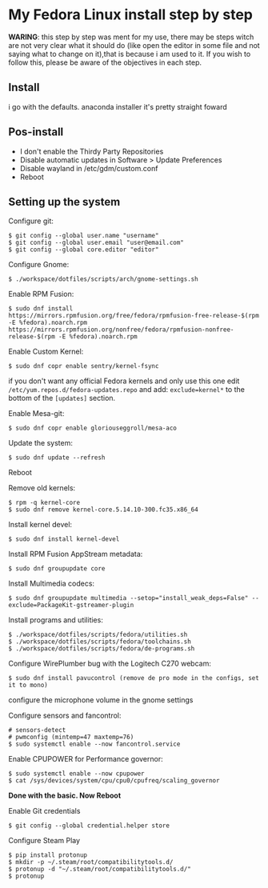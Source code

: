 # My Fedora Linux install step by step

**WARING**: this step by step was ment for my use, there may be steps witch are not very clear what it should do (like open the editor in some file and not saying what to change on it),that is because i am used to it. If you wish to follow this, please be aware of the objectives in each step.

## Install

i go with the defaults. anaconda installer it's pretty straight foward

## Pos-install

- I don't enable the Thirdy Party Repositories
- Disable automatic updates in Software > Update Preferences
- Disable wayland in /etc/gdm/custom.conf
- Reboot

## Setting up the system

Configure git:

	$ git config --global user.name "username"
	$ git config --global user.email "user@email.com"
	$ git config --global core.editor "editor"

Configure Gnome:

	$ ./workspace/dotfiles/scripts/arch/gnome-settings.sh

Enable RPM Fusion:

	$ sudo dnf install https://mirrors.rpmfusion.org/free/fedora/rpmfusion-free-release-$(rpm -E %fedora).noarch.rpm https://mirrors.rpmfusion.org/nonfree/fedora/rpmfusion-nonfree-release-$(rpm -E %fedora).noarch.rpm

Enable Custom Kernel:

	$ sudo dnf copr enable sentry/kernel-fsync

if you don't want any official Fedora kernels and only use this one edit `/etc/yum.repos.d/fedora-updates.repo` and add: `exclude=kernel*` to the bottom of the `[updates]` section.

Enable Mesa-git:

	$ sudo dnf copr enable gloriouseggroll/mesa-aco

Update the system:

	$ sudo dnf update --refresh

Reboot

Remove old kernels:

	$ rpm -q kernel-core
	$ sudo dnf remove kernel-core.5.14.10-300.fc35.x86_64

Install kernel devel:

	$ sudo dnf install kernel-devel

Install RPM Fusion AppStream metadata:

	$ sudo dnf groupupdate core

Install Multimedia codecs:

	$ sudo dnf groupupdate multimedia --setop="install_weak_deps=False" --exclude=PackageKit-gstreamer-plugin

Install programs and utilities:

	$ ./workspace/dotfiles/scripts/fedora/utilities.sh
	$ ./workspace/dotfiles/scripts/fedora/toolchains.sh
	$ ./workspace/dotfiles/scripts/fedora/de-programs.sh

Configure WirePlumber bug with the Logitech C270 webcam:

	$ sudo dnf install pavucontrol (remove de pro mode in the configs, set it to mono)

configure the microphone volume in the gnome settings

Configure sensors and fancontrol:

	# sensors-detect
	# pwmconfig (mintemp=47 maxtemp=76)
	$ sudo systemctl enable --now fancontrol.service

Enable CPUPOWER for Performance governor:

	$ sudo systemctl enable --now cpupower
	$ cat /sys/devices/system/cpu/cpu0/cpufreq/scaling_governor

**Done with the basic. Now Reboot**

Enable Git credentials

	$ git config --global credential.helper store

Configure Steam Play

	$ pip install protonup
	$ mkdir -p ~/.steam/root/compatibilitytools.d/
	$ protonup -d "~/.steam/root/compatibilitytools.d/"
	$ protonup
